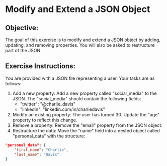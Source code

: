 
# Modify and Extend a JSON Object

## Objective:
The goal of this exercise is to modify and extend a JSON object by adding, updating, and removing properties. You will also be asked to restructure part of the JSON.

## Exercise Instructions:

You are provided with a JSON file representing a user.
Your tasks are as follows:

1. Add a new property: Add a new property called "social_media" to the JSON. The "social_media" should contain the following fields:
    - "twitter": "@charlie_davis"
    - "linkedin": "linkedin.com/in/charliedavis"
2. Modify an existing property: The user has turned 30. Update the "age" property to reflect this change.
3. Remove a property: Remove the "email" property from the JSON object.
4. Restructure the data: Move the "name" field into a nested object called "personal_data" with the structure:
```json	
"personal_data": {
    "first_name": "Charlie",
    "last_name": "Davis"
}
```
